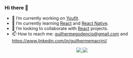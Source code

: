 ### Hi there 👋

- 🔭 I’m currently working on [Youfit](https://github.com/K4ME/Youfit).
- 🌱 I’m currently learning [React](https://pt-br.reactjs.org/) and [React Native](https://github.com/facebook/react-native).
- 👯 I’m looking to collaborate with [React](https://pt-br.reactjs.org/) projects. 
- 📫 How to reach me: guilhermegodencio@gmail.com and https://www.linkedin.com/in/guilhermemacrini/


<p align="center">
  <a href="https://github.com/K4ME">
    <img src="https://github-readme-stats.vercel.app/api?username=K4ME&show_icons=true&theme=dark"/>
  </a>
  <a href="https://github.com/K4ME">
    <img src="https://github-readme-stats.vercel.app/api/top-langs/?username=K4ME&layout=compact&theme=dark"/>
  </a>
</p>
